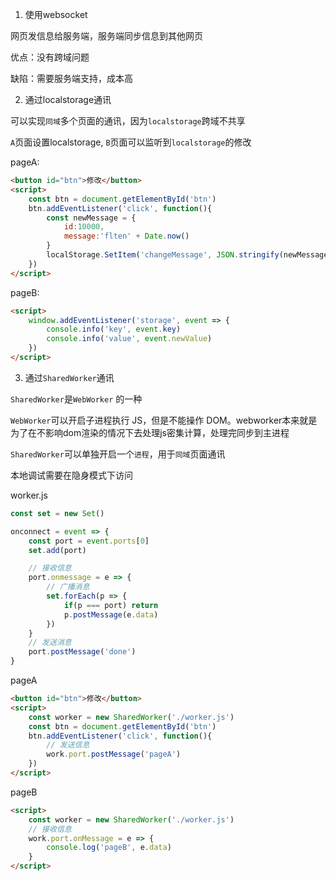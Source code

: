 
1. 使用websocket

网页发信息给服务端，服务端同步信息到其他网页

优点：没有跨域问题

缺陷：需要服务端支持，成本高

2. 通过localstorage通讯

可以实现`同域`多个页面的通讯，因为`localstorage`跨域不共享

`A`页面设置localstorage, `B`页面可以监听到`localstorage`的修改

pageA:

```html
<button id="btn">修改</button>
<script>
    const btn = document.getElementById('btn')
    btn.addEventListener('click', function(){
        const newMessage = {
            id:10000,
            message:'flten' + Date.now()
        }
        localStorage.SetItem('changeMessage', JSON.stringify(newMessage))
    })
</script>
```

pageB:

```html
<script>
    window.addEventListener('storage', event => {
        console.info('key', event.key)
        console.info('value', event.newValue)
    })
</script>
```

3. 通过`SharedWorker`通讯

`SharedWorker`是`WebWorker` 的一种

`WebWorker`可以开启子进程执行 JS，但是不能操作 DOM。webworker本来就是为了在不影响dom渲染的情况下去处理js密集计算，处理完同步到主进程

`SharedWorker`可以单独开启一个`进程`，用于`同域`页面通讯

本地调试需要在隐身模式下访问

worker.js
```javascript
const set = new Set()

onconnect = event => {
    const port = event.ports[0]
    set.add(port)

    // 接收信息
    port.onmessage = e => {
        // 广播消息
        set.forEach(p => {
            if(p === port) return
            p.postMessage(e.data)
        })
    }
    // 发送消息
    port.postMessage('done')
}
```

pageA
```html
<button id="btn">修改</button>
<script>
    const worker = new SharedWorker('./worker.js')
    const btn = document.getElementById('btn')
    btn.addEventListener('click', function(){
        // 发送信息
        work.port.postMessage('pageA')
    })
</script>
```

pageB
```html
<script>
    const worker = new SharedWorker('./worker.js')
    // 接收信息
    work.port.onMessage = e => {
        console.log('pageB', e.data)
    }
</script>
```


